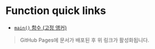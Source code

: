 # Function quick links

- [`main()` 함수 (고정 앵커)](https://cnbissolution.github.io/sample_codes/server_8cpp.html#main_func)

> GitHub Pages에 문서가 배포된 후 위 링크가 활성화됩니다.
